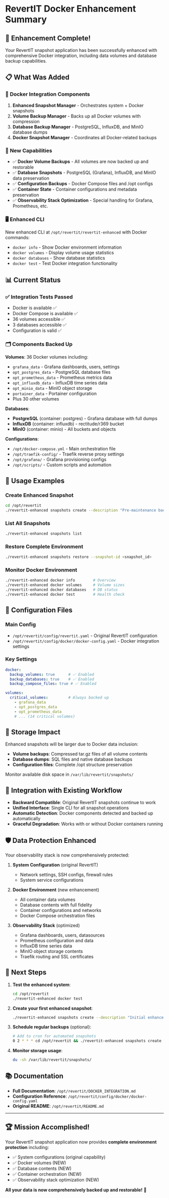 # RevertIT Docker Enhancement Summary

## 🎉 **Enhancement Complete!**

Your RevertIT snapshot application has been successfully enhanced with comprehensive Docker integration, including data volumes and database backup capabilities.

## 📋 **What Was Added**

### 🐳 **Docker Integration Components**
1. **Enhanced Snapshot Manager** - Orchestrates system + Docker snapshots
2. **Volume Backup Manager** - Backs up all Docker volumes with compression
3. **Database Backup Manager** - PostgreSQL, InfluxDB, and MinIO database dumps
4. **Docker Snapshot Manager** - Coordinates all Docker-related backups

### 🔧 **New Capabilities**
- ✅ **Docker Volume Backups** - All volumes are now backed up and restorable
- ✅ **Database Snapshots** - PostgreSQL (Grafana), InfluxDB, and MinIO data preservation
- ✅ **Configuration Backups** - Docker Compose files and /opt configs
- ✅ **Container State** - Container configurations and metadata preservation
- ✅ **Observability Stack Optimization** - Special handling for Grafana, Prometheus, etc.

### 🖥️ **Enhanced CLI**
New enhanced CLI at `/opt/revertit/revertit-enhanced` with Docker commands:
- `docker info` - Show Docker environment information
- `docker volumes` - Display volume usage statistics
- `docker databases` - Show database statistics
- `docker test` - Test Docker integration functionality

## 📊 **Current Status**

### ✅ **Integration Tests Passed**
- Docker is available ✅
- Docker Compose is available ✅  
- 36 volumes accessible ✅
- 3 databases accessible ✅
- Configuration is valid ✅

### 🗂️ **Components Backed Up**
**Volumes**: 36 Docker volumes including:
- `grafana_data` - Grafana dashboards, users, settings
- `opt_postgres_data` - PostgreSQL database files  
- `opt_prometheus_data` - Prometheus metrics data
- `opt_influxdb_data` - InfluxDB time series data
- `opt_minio_data` - MinIO object storage
- `portainer_data` - Portainer configuration
- Plus 30 other volumes

**Databases**:
- **PostgreSQL** (container: postgres) - Grafana database with full dumps
- **InfluxDB** (container: influxdb) - rectitude/r369 bucket
- **MinIO** (container: minio) - All buckets and objects

**Configurations**:
- `/opt/docker-compose.yml` - Main orchestration file
- `/opt/traefik-config/` - Traefik reverse proxy settings
- `/opt/grafana/` - Grafana provisioning configs  
- `/opt/scripts/` - Custom scripts and automation

## 🚀 **Usage Examples**

### Create Enhanced Snapshot
```bash
cd /opt/revertit
./revertit-enhanced snapshots create --description "Pre-maintenance backup with Docker"
```

### List All Snapshots  
```bash
./revertit-enhanced snapshots list
```

### Restore Complete Environment
```bash
./revertit-enhanced snapshots restore --snapshot-id <snapshot_id>
```

### Monitor Docker Environment
```bash
./revertit-enhanced docker info        # Overview
./revertit-enhanced docker volumes     # Volume sizes
./revertit-enhanced docker databases   # DB status  
./revertit-enhanced docker test        # Health check
```

## 🔧 **Configuration Files**

### Main Config
- `/opt/revertit/config/revertit.yaml` - Original RevertIT configuration
- `/opt/revertit/config/docker/docker-config.yaml` - Docker integration settings

### Key Settings
```yaml
docker:
  backup_volumes: true      # ✅ Enabled
  backup_databases: true    # ✅ Enabled  
  backup_compose_files: true # ✅ Enabled

volumes:
  critical_volumes:         # Always backed up
    - grafana_data
    - opt_postgres_data  
    - opt_prometheus_data
    # ... (14 critical volumes)
```

## 💾 **Storage Impact**

Enhanced snapshots will be larger due to Docker data inclusion:
- **Volume backups**: Compressed tar.gz files of all volume contents
- **Database dumps**: SQL files and native database backups
- **Configuration files**: Complete /opt structure preservation

Monitor available disk space in `/var/lib/revertit/snapshots/`

## 🔄 **Integration with Existing Workflow**

- **Backward Compatible**: Original RevertIT snapshots continue to work
- **Unified Interface**: Single CLI for all snapshot operations
- **Automatic Detection**: Docker components detected and backed up automatically
- **Graceful Degradation**: Works with or without Docker containers running

## 🛡️ **Data Protection Enhanced**

Your observability stack is now comprehensively protected:

1. **System Configuration** (original RevertIT)
   - Network settings, SSH configs, firewall rules
   - System service configurations

2. **Docker Environment** (new enhancement)
   - All container data volumes
   - Database contents with full fidelity
   - Container configurations and networks
   - Docker Compose orchestration files

3. **Observability Stack** (optimized)  
   - Grafana dashboards, users, datasources
   - Prometheus configuration and data
   - InfluxDB time series data
   - MinIO object storage contents
   - Traefik routing and SSL certificates

## 🎯 **Next Steps**

1. **Test the enhanced system**:
   ```bash
   cd /opt/revertit
   ./revertit-enhanced docker test
   ```

2. **Create your first enhanced snapshot**:
   ```bash  
   ./revertit-enhanced snapshots create --description "Initial enhanced snapshot"
   ```

3. **Schedule regular backups** (optional):
   ```bash
   # Add to cron for automated snapshots
   0 2 * * * cd /opt/revertit && ./revertit-enhanced snapshots create --description "Nightly automated backup"
   ```

4. **Monitor storage usage**:
   ```bash
   du -sh /var/lib/revertit/snapshots/
   ```

## 📚 **Documentation**

- **Full Documentation**: `/opt/revertit/DOCKER_INTEGRATION.md`
- **Configuration Reference**: `/opt/revertit/config/docker/docker-config.yaml`
- **Original README**: `/opt/revertit/README.md`

---

## 🏆 **Mission Accomplished!**

Your RevertIT snapshot application now provides **complete environment protection** including:
- ✅ System configurations (original capability)  
- ✅ Docker volumes (NEW)
- ✅ Database contents (NEW)
- ✅ Container orchestration (NEW)
- ✅ Observability stack optimization (NEW)

**All your data is now comprehensively backed up and restorable!** 🎉
